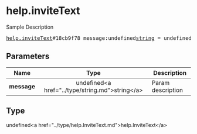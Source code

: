 # help.inviteText

Sample Description

<pre>
<a href="../constructor/help.inviteText.md">help.inviteText</a>#18cb9f78 message:undefined<a href="../type/string.md">string</a> = undefined<a href="../type/help.InviteText.md">help.InviteText</a>;
</pre>

## Parameters

| Name | Type | Description |
|------|:----:|-------------|
| **message** | undefined&lt;a href=&#34;../type/string.md&#34;&gt;string&lt;/a&gt; | Param description |

## Type

undefined&lt;a href=&#34;../type/help.InviteText.md&#34;&gt;help.InviteText&lt;/a&gt;
